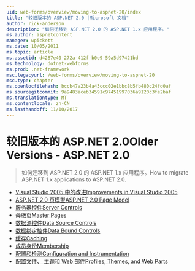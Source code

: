 ```yaml
---
uid: web-forms/overview/moving-to-aspnet-20/index
title: "较旧版本的 ASP.NET 2.0 |Microsoft 文档"
author: rick-anderson
description: "如何迁移到 ASP.NET 2.0 的 ASP.NET 1.x 应用程序。"
ms.author: aspnetcontent
manager: wpickett
ms.date: 10/05/2011
ms.topic: article
ms.assetid: d4287e40-272a-412f-b0e9-59a5d97421bd
ms.technology: dotnet-webforms
ms.prod: .net-framework
msc.legacyurl: /web-forms/overview/moving-to-aspnet-20
msc.type: chapter
ms.openlocfilehash: bccb47a23b4a43ccc02e1bbc8b5fb480c24fd0af
ms.sourcegitcommit: 9a9483aceb34591c97451997036a9120c3fe2baf
ms.translationtype: MT
ms.contentlocale: zh-CN
ms.lasthandoff: 11/10/2017
---
```

<a name="older-versions---aspnet-20"></a><span data-ttu-id="55bdd-103">较旧版本的 ASP.NET 2.0</span><span class="sxs-lookup"><span data-stu-id="55bdd-103">Older Versions - ASP.NET 2.0</span></span>
====================
> <span data-ttu-id="55bdd-104">如何迁移到 ASP.NET 2.0 的 ASP.NET 1.x 应用程序。</span><span class="sxs-lookup"><span data-stu-id="55bdd-104">How to migrate ASP.NET 1.x applications to ASP.NET 2.0.</span></span>


- [<span data-ttu-id="55bdd-105">Visual Studio 2005 中的改进</span><span class="sxs-lookup"><span data-stu-id="55bdd-105">Improvements in Visual Studio 2005</span></span>](improvements-in-visual-studio-2005.md)
- [<span data-ttu-id="55bdd-106">ASP.NET 2.0 页模型</span><span class="sxs-lookup"><span data-stu-id="55bdd-106">ASP.NET 2.0 Page Model</span></span>](the-asp-net-2-0-page-model.md)
- [<span data-ttu-id="55bdd-107">服务器控件</span><span class="sxs-lookup"><span data-stu-id="55bdd-107">Server Controls</span></span>](server-controls.md)
- [<span data-ttu-id="55bdd-108">母版页</span><span class="sxs-lookup"><span data-stu-id="55bdd-108">Master Pages</span></span>](master-pages.md)
- [<span data-ttu-id="55bdd-109">数据源控件</span><span class="sxs-lookup"><span data-stu-id="55bdd-109">Data Source Controls</span></span>](data-source-controls.md)
- [<span data-ttu-id="55bdd-110">数据绑定控件</span><span class="sxs-lookup"><span data-stu-id="55bdd-110">Data Bound Controls</span></span>](data-bound-controls.md)
- [<span data-ttu-id="55bdd-111">缓存</span><span class="sxs-lookup"><span data-stu-id="55bdd-111">Caching</span></span>](caching.md)
- [<span data-ttu-id="55bdd-112">成员身份</span><span class="sxs-lookup"><span data-stu-id="55bdd-112">Membership</span></span>](membership.md)
- [<span data-ttu-id="55bdd-113">配置和检测</span><span class="sxs-lookup"><span data-stu-id="55bdd-113">Configuration and Instrumentation</span></span>](configuration-and-instrumentation.md)
- [<span data-ttu-id="55bdd-114">配置文件、 主题和 Web 部件</span><span class="sxs-lookup"><span data-stu-id="55bdd-114">Profiles, Themes, and Web Parts</span></span>](profiles-themes-and-web-parts.md)
